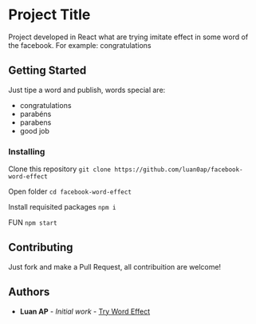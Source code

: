 # Project Title

Project developed in React what are trying imitate effect in some word of the facebook. For example: congratulations

## Getting Started

Just tipe a word and publish, words special are: 

- congratulations
- parabéns
- parabens
- good job

### Installing

Clone this repository 
`git clone https://github.com/luan0ap/facebook-word-effect`

Open folder
`cd facebook-word-effect`

Install requisited packages
`npm i`

FUN
`npm start`

## Contributing

Just fork and make a Pull Request, all contribuition are welcome!


## Authors

* **Luan AP** - *Initial work* - [Try Word Effect](https://github.com/luan0ap/facebook-word-effect)
